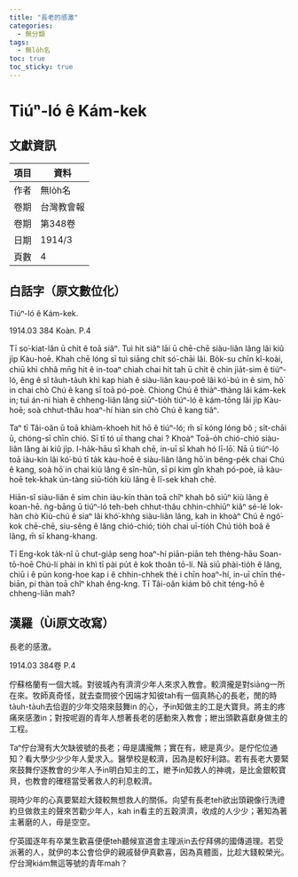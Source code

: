 ```yaml
---
title: "長老的感激"
categories:
  - 無分類
tags:
  - 無lo̍h名
toc: true
toc_sticky: true
---
```


# Tiúⁿ-ló ê Kám-kek

## 文獻資訊

| 項目 | 資料 |
|---|---|
| 作者 | 無lo̍h名 |
| 卷期 | 台灣教會報 |
| 卷期 | 第348卷 |
| 日期 | 1914/3 |
| 頁數 | 4 |

## 白話字（原文數位化）

Tiúⁿ-ló ê Kám-kek.

1914.03 384 Koàn. P.4

Tī so͘-kiat-lân ū chi̍t ê toā siâⁿ. Tuì hit siâⁿ lāi ū chē-chē siàu-liân lâng lâi kiû ji̍p Kàu-hoē. Khah chē lóng sī tuì siāng chi̍t só͘-chāi lâi. Bo̍k-su chīn kî-koài, chiū khì chhâ mn̄g hit ê in-toaⁿ chiah chai hit tah ū chi̍t ê chin jia̍t-sim ê tiúⁿ-ló, êng ê sî ta̍uh-ta̍uh khì kap hiah ê siàu-liân kau-poê lâi kó͘-bú in ê sim, hō͘ in chai chò Chú ê kang sī toā pó-poè. Chiong Chú ê thiàⁿ-thàng lâi kám-kek in; tuì án-ni hiah ê chheng-liân lâng siūⁿ-tio̍h tiúⁿ-ló ê kám-tōng lâi ji̍p Kàu-hoē; soà chhut-thâu hoaⁿ-hí hiàn sin chò Chú ê kang tiâⁿ.

Taⁿ tī Tâi-oân ū toā khiàm-khoeh hit hō ê tiúⁿ-ló; m̄ sī kóng lóng bô ; si̍t-chāi ū, chóng-sī chīn chió. Sī tī tó uī thang chai ? Khoàⁿ Toā-o̍h chió-chió siàu-liân lâng ài kiû ji̍p. I-ha̍k-hāu sī khah chē, in-uī sī khah hó lī-lō͘. Nā ū tiúⁿ-ló toā iàu-kín lâi kó͘-bú tī ta̍k kàu-hoē ê siàu-liân lâng hō͘ in bêng-pe̍k chai Chú ê kang, soà hō͘ in chai kiù lâng ê sîn-hûn, sī pí kim gîn khah pó-poè, iā kàu-hoē tek-khak ún-tàng siū-tio̍h kiù lâng ê lī-sek khah chē.

Hiān-sî siàu-liân ê sim chin iàu-kín thàn toā chîⁿ khah bô siūⁿ kiù lâng ê koan-hē. ǹg-bāng ū tiúⁿ-ló teh-beh chhut-thâu chhin-chhiūⁿ kiâⁿ sé-lé Iok-hàn chò Kiù-chú ê siaⁿ lâi khó͘-khǹg siàu-liân lâng, kah in khoàⁿ Chú ê ngó͘-kok chē-chē, siu-sêng ê lâng chió-chió; tio̍h chai uī-tio̍h Chú tio̍h boâ ê lâng, m̄ sī khang-khang.

Tī Eng-kok ta̍k-nî ū chut-gia̍p seng hoaⁿ-hí piān-piān teh thèng-hāu Soan-tō-hoē Chú-lí phài in khì tī pài pu̍t ê kok thoân tō-lí. Nā siū phài-tio̍h ê lâng, chiū i ê pún kong-hoe kap i ê chhin-chhek thè i chīn hoaⁿ-hí, in-uī chīn thé-biān, pí thàn toā chîⁿ khah êng-kng. Tī Tâi-oân kiám bô chit téng-hō ê chheng-liân mah?

## 漢羅（Ùi原文改寫）

長老的感激。

1914.03 384卷 P.4

佇蘇格蘭有一個大城。對彼城內有濟濟少年人來求入教會。較濟攏是對siāng一所在來。牧師真奇怪，就去查問彼个因端才知彼tah有一個真熱心的長老，閒的時ta̍uh-ta̍uh去佮遐的少年交陪來鼓舞in 的心，予in知做主的工是大寶貝。將主的疼痛來感激in；對按呢遐的青年人想著長老的感動來入教會；紲出頭歡喜獻身做主的工程。

Taⁿ佇台灣有大欠缺彼號的長老；毋是講攏無；實在有，總是真少。是佇佗位通知？看大學少少少年人愛求入。醫學校是較濟，因為是較好利路。若有長老大要緊來鼓舞佇逐教會的少年人予in明白知主的工，紲予in知救人的神魂，是比金銀較寶貝，也教會的確穩當受著救人的利息較濟。

現時少年的心真要緊趁大錢較無想救人的關係。向望有長老teh欲出頭親像行洗禮約旦做救主的聲來苦勸少年人，kah in看主的五穀濟濟，收成的人少少；著知為著主著磨的人，毋是空空。

佇英國逐年有卒業生歡喜便便teh聽候宣道會主理派in去佇拜佛的國傳道理。若受派著的人，就伊的本公會佮伊的親戚替伊真歡喜，因為真體面，比趁大錢較榮光。佇台灣kiám無這等號的青年mah？
